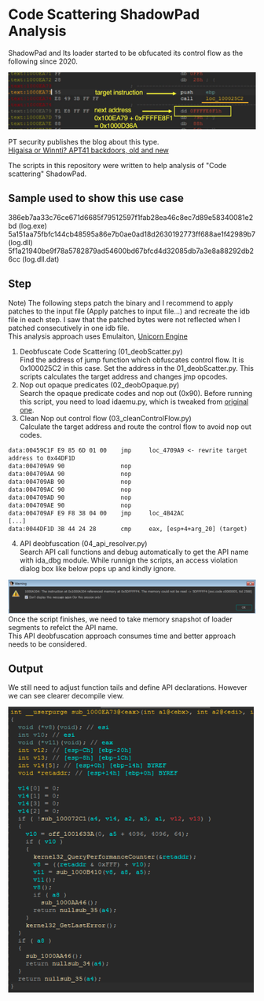 # Code Scattering ShadowPad Analysis
ShadowPad and Its loader started to be obfucated its control flow as the following since 2020.

<img src="./resources/1.png" raw=true width=600>  

PT security publishes the blog about this type.  
[Higaisa or Winnti? APT41 backdoors, old and new](https://www.ptsecurity.com/ww-en/analytics/pt-esc-threat-intelligence/higaisa-or-winnti-apt-41-backdoors-old-and-new/#id6)  


The scripts in this repository were written to help analysis of "Code scattering" ShadowPad. 

## Sample used to show this use case 
386eb7aa33c76ce671d6685f79512597f1fab28ea46c8ec7d89e58340081e2bd (log.exe)  
5a151aa75fbfc144cb48595a86e7b0ae0ad18d2630192773ff688ae1f42989b7 (log.dll)  
5f1a21940be9f78a5782879ad54600bd67bfcd4d32085db7a3e8a88292db26cc (log.dll.dat)


## Step
Note) The following steps patch the binary and I recommend to apply patches to the input file (Apply patches to input file...) and recreate the idb file in each step. I saw that the patched bytes were not reflected when I patched consecutively in one idb file.  
This analysis approach uses Emulaiton, [Unicorn Engine](https://www.unicorn-engine.org/)

1. Deobfuscate Code Scattering  (01_deobScatter.py)  
Find the address of jump function which obfuscates control flow. It is 0x100025C2 in this case. Set the address in the 01_deobScatter.py. This scripts calculates the target address and changes jmp opcodes.  
2. Nop out opaque predicates (02_deobOpaque.py)  
Search the opaque predicate codes and nop out (0x90). Before running this script, you need to load idaemu.py, which is tweaked from [original one](https://github.com/36hours/idaemu).  
3. Clean Nop out control flow (03_cleanControlFlow.py)  
Calculate the target address and route the control flow to avoid nop out codes.  
```
data:00459C1F E9 85 6D 01 00    jmp     loc_4709A9 <- rewrite target address to 0x44DF1D
data:004709A9 90                nop
data:004709AA 90                nop
data:004709AB 90                nop
data:004709AC 90                nop
data:004709AD 90                nop
data:004709AE 90                nop
data:004709AF E9 F8 38 04 00    jmp     loc_4B42AC
[...]
data:0044DF1D 3B 44 24 28       cmp     eax, [esp+4+arg_20] (target) 
```  
4. API deobfuscation (04_api_resolver.py)  
Search API call functions and debug automatically to get the API name with ida_dbg module. 
While runnign the scripts, an access violation dialog box like below pops up and kindly ignore.  
<img src="./resources/2.png" raw=true width=700>  
Once the script finishes, we need to take memory snapshot of loader segments to refelct the API name.<br>
This API deobfuscation approach consumes time and better approach needs to be considered. 

## Output 
We still need to adjust function tails and define API declarations. However we can see clearer decompile view.  

<img src="./resources/3.png" raw=true width=500> 



